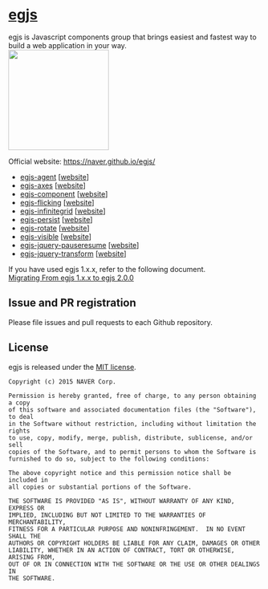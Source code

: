 # [egjs](https://naver.github.io/egjs/)
egjs is Javascript components group that brings easiest and fastest way to build a web application in your way.  
<img src="https://naver.github.io/egjs/assets/img/logotype1_black.svg" width="200px">

Official website: https://naver.github.io/egjs/

* [egjs-agent](https://github.com/naver/egjs-agent) [[website](https://naver.github.io/egjs-agent/)]
* [egjs-axes](https://github.com/naver/egjs-axes) [[website](https://naver.github.io/egjs-axes/)]
* [egjs-component](https://github.com/naver/egjs-component) [[website](https://naver.github.io/egjs-component/)]
* [egjs-flicking](https://github.com/naver/egjs-flicking) [[website](https://naver.github.io/egjs-flicking/)]
* [egjs-infinitegrid](https://github.com/naver/egjs-infinitegrid) [[website](https://naver.github.io/egjs-infinitegrid/)]
* [egjs-persist](https://github.com/naver/egjs-persist) [[website](https://naver.github.io/egjs-persist/)] 
* [egjs-rotate](https://github.com/naver/egjs-rotate) [[website](https://naver.github.io/egjs-rotate/)] 
* [egjs-visible](https://github.com/naver/egjs-visible) [[website](https://naver.github.io/egjs-visible/)] 
* [egjs-jquery-pauseresume](https://github.com/naver/egjs-jquery-pauseresume) [[website](https://naver.github.io/egjs-jquery-pauseresume/)] 
* [egjs-jquery-transform](https://github.com/naver/egjs-jquery-transform) [[website](https://naver.github.io/egjs-jquery-transform/)]


If you have used egjs 1.x.x, refer to the following document.  
[Migrating From egjs 1.x.x to egjs 2.0.0](https://github.com/naver/egjs/wiki/Migrating-From-egjs-1.x.x-to-egjs-2.0.0)


## Issue and PR registration
Please file issues and pull requests to each Github repository.

## License
egjs is released under the [MIT license](http://naver.github.io/egjs/license.txt).

```
Copyright (c) 2015 NAVER Corp.

Permission is hereby granted, free of charge, to any person obtaining a copy
of this software and associated documentation files (the "Software"), to deal
in the Software without restriction, including without limitation the rights
to use, copy, modify, merge, publish, distribute, sublicense, and/or sell
copies of the Software, and to permit persons to whom the Software is
furnished to do so, subject to the following conditions:

The above copyright notice and this permission notice shall be included in
all copies or substantial portions of the Software.

THE SOFTWARE IS PROVIDED "AS IS", WITHOUT WARRANTY OF ANY KIND, EXPRESS OR
IMPLIED, INCLUDING BUT NOT LIMITED TO THE WARRANTIES OF MERCHANTABILITY,
FITNESS FOR A PARTICULAR PURPOSE AND NONINFRINGEMENT.  IN NO EVENT SHALL THE
AUTHORS OR COPYRIGHT HOLDERS BE LIABLE FOR ANY CLAIM, DAMAGES OR OTHER
LIABILITY, WHETHER IN AN ACTION OF CONTRACT, TORT OR OTHERWISE, ARISING FROM,
OUT OF OR IN CONNECTION WITH THE SOFTWARE OR THE USE OR OTHER DEALINGS IN
THE SOFTWARE.
```
